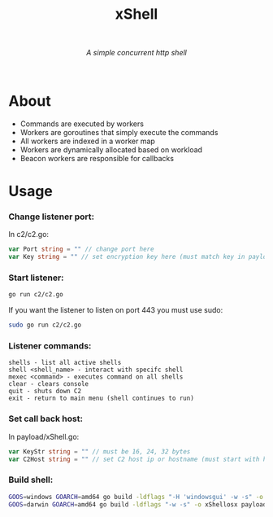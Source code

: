<div align="center">
  <h1>xShell</h1>
  <br/>
  <p><i>A simple concurrent http shell</i></p>
  <br/>
</div>

# About
- Commands are executed by workers
- Workers are goroutines that simply execute the commands
- All workers are indexed in a worker map
- Workers are dynamically allocated based on workload
- Beacon workers are responsible for callbacks
# Usage
### Change listener port:
In c2/c2.go:
```go
var Port string = "" // change port here
var Key string = "" // set encryption key here (must match key in payload)
```

### Start listener:
```sh
go run c2/c2.go
```
If you want the listener to listen on port 443 you must use sudo:
```sh
sudo go run c2/c2.go
```

### Listener commands:
```
shells - list all active shells
shell <shell_name> - interact with specifc shell
mexec <command> - executes command on all shells
clear - clears console
quit - shuts down C2
exit - return to main menu (shell continues to run)
```

### Set call back host:
In payload/xShell.go:
```go
var KeyStr string = "" // must be 16, 24, 32 bytes
var C2Host string = "" // set C2 host ip or hostname (must start with https://)
```

### Build shell:
```sh
GOOS=windows GOARCH=amd64 go build -ldflags "-H 'windowsgui' -w -s" -o xShell.exe payload/xShell.go # for Windows 64bit amd64
GOOS=darwin GOARCH=amd64 go build -ldflags "-w -s" -o xShellosx payload/xShell.go # for macOS 64bit amd64
```